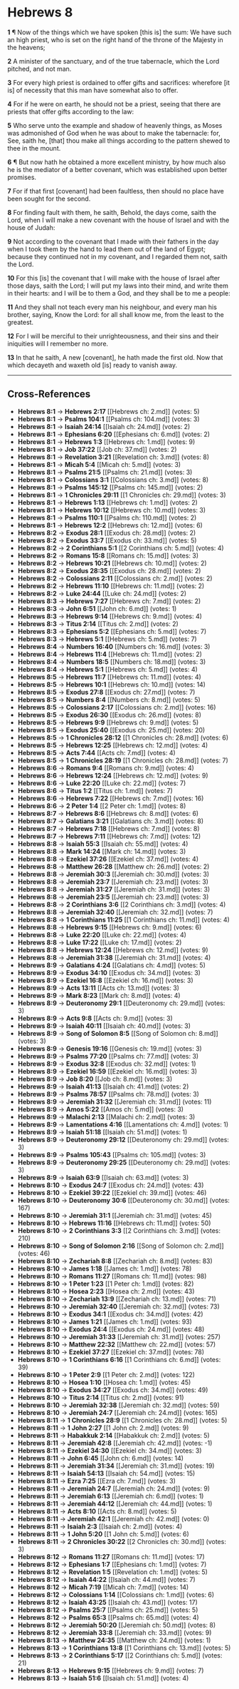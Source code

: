 # Hebrews 8

**1** ¶ Now of the things which we have spoken [this is] the sum: We have such an high priest, who is set on the right hand of the throne of the Majesty in the heavens;

**2** A minister of the sanctuary, and of the true tabernacle, which the Lord pitched, and not man.

**3** For every high priest is ordained to offer gifts and sacrifices: wherefore [it is] of necessity that this man have somewhat also to offer.

**4** For if he were on earth, he should not be a priest, seeing that there are priests that offer gifts according to the law:

**5** Who serve unto the example and shadow of heavenly things, as Moses was admonished of God when he was about to make the tabernacle: for, See, saith he, [that] thou make all things according to the pattern shewed to thee in the mount.

**6** ¶ But now hath he obtained a more excellent ministry, by how much also he is the mediator of a better covenant, which was established upon better promises.

**7** For if that first [covenant] had been faultless, then should no place have been sought for the second.

**8** For finding fault with them, he saith, Behold, the days come, saith the Lord, when I will make a new covenant with the house of Israel and with the house of Judah:

**9** Not according to the covenant that I made with their fathers in the day when I took them by the hand to lead them out of the land of Egypt; because they continued not in my covenant, and I regarded them not, saith the Lord.

**10** For this [is] the covenant that I will make with the house of Israel after those days, saith the Lord; I will put my laws into their mind, and write them in their hearts: and I will be to them a God, and they shall be to me a people:

**11** And they shall not teach every man his neighbour, and every man his brother, saying, Know the Lord: for all shall know me, from the least to the greatest.

**12** For I will be merciful to their unrighteousness, and their sins and their iniquities will I remember no more.

**13** In that he saith, A new [covenant], he hath made the first old. Now that which decayeth and waxeth old [is] ready to vanish away.

---

## Cross-References

- **Hebrews 8:1** → **Hebrews 2:17** [[Hebrews ch: 2.md]] (votes: 5)
- **Hebrews 8:1** → **Psalms 104:1** [[Psalms ch: 104.md]] (votes: 3)
- **Hebrews 8:1** → **Isaiah 24:14** [[Isaiah ch: 24.md]] (votes: 2)
- **Hebrews 8:1** → **Ephesians 6:20** [[Ephesians ch: 6.md]] (votes: 2)
- **Hebrews 8:1** → **Hebrews 1:3** [[Hebrews ch: 1.md]] (votes: 9)
- **Hebrews 8:1** → **Job 37:22** [[Job ch: 37.md]] (votes: 2)
- **Hebrews 8:1** → **Revelation 3:21** [[Revelation ch: 3.md]] (votes: 8)
- **Hebrews 8:1** → **Micah 5:4** [[Micah ch: 5.md]] (votes: 3)
- **Hebrews 8:1** → **Psalms 21:5** [[Psalms ch: 21.md]] (votes: 3)
- **Hebrews 8:1** → **Colossians 3:1** [[Colossians ch: 3.md]] (votes: 8)
- **Hebrews 8:1** → **Psalms 145:12** [[Psalms ch: 145.md]] (votes: 2)
- **Hebrews 8:1** → **1 Chronicles 29:11** [[1 Chronicles ch: 29.md]] (votes: 3)
- **Hebrews 8:1** → **Hebrews 1:13** [[Hebrews ch: 1.md]] (votes: 2)
- **Hebrews 8:1** → **Hebrews 10:12** [[Hebrews ch: 10.md]] (votes: 3)
- **Hebrews 8:1** → **Psalms 110:1** [[Psalms ch: 110.md]] (votes: 2)
- **Hebrews 8:1** → **Hebrews 12:2** [[Hebrews ch: 12.md]] (votes: 6)
- **Hebrews 8:2** → **Exodus 28:1** [[Exodus ch: 28.md]] (votes: 2)
- **Hebrews 8:2** → **Exodus 33:7** [[Exodus ch: 33.md]] (votes: 5)
- **Hebrews 8:2** → **2 Corinthians 5:1** [[2 Corinthians ch: 5.md]] (votes: 4)
- **Hebrews 8:2** → **Romans 15:8** [[Romans ch: 15.md]] (votes: 3)
- **Hebrews 8:2** → **Hebrews 10:21** [[Hebrews ch: 10.md]] (votes: 2)
- **Hebrews 8:2** → **Exodus 28:35** [[Exodus ch: 28.md]] (votes: 2)
- **Hebrews 8:2** → **Colossians 2:11** [[Colossians ch: 2.md]] (votes: 2)
- **Hebrews 8:2** → **Hebrews 11:10** [[Hebrews ch: 11.md]] (votes: 2)
- **Hebrews 8:2** → **Luke 24:44** [[Luke ch: 24.md]] (votes: 2)
- **Hebrews 8:3** → **Hebrews 7:27** [[Hebrews ch: 7.md]] (votes: 2)
- **Hebrews 8:3** → **John 6:51** [[John ch: 6.md]] (votes: 1)
- **Hebrews 8:3** → **Hebrews 9:14** [[Hebrews ch: 9.md]] (votes: 4)
- **Hebrews 8:3** → **Titus 2:14** [[Titus ch: 2.md]] (votes: 2)
- **Hebrews 8:3** → **Ephesians 5:2** [[Ephesians ch: 5.md]] (votes: 7)
- **Hebrews 8:3** → **Hebrews 5:1** [[Hebrews ch: 5.md]] (votes: 7)
- **Hebrews 8:4** → **Numbers 16:40** [[Numbers ch: 16.md]] (votes: 3)
- **Hebrews 8:4** → **Hebrews 11:4** [[Hebrews ch: 11.md]] (votes: 2)
- **Hebrews 8:4** → **Numbers 18:5** [[Numbers ch: 18.md]] (votes: 3)
- **Hebrews 8:4** → **Hebrews 5:1** [[Hebrews ch: 5.md]] (votes: 4)
- **Hebrews 8:5** → **Hebrews 11:7** [[Hebrews ch: 11.md]] (votes: 4)
- **Hebrews 8:5** → **Hebrews 10:1** [[Hebrews ch: 10.md]] (votes: 14)
- **Hebrews 8:5** → **Exodus 27:8** [[Exodus ch: 27.md]] (votes: 7)
- **Hebrews 8:5** → **Numbers 8:4** [[Numbers ch: 8.md]] (votes: 5)
- **Hebrews 8:5** → **Colossians 2:17** [[Colossians ch: 2.md]] (votes: 16)
- **Hebrews 8:5** → **Exodus 26:30** [[Exodus ch: 26.md]] (votes: 8)
- **Hebrews 8:5** → **Hebrews 9:9** [[Hebrews ch: 9.md]] (votes: 5)
- **Hebrews 8:5** → **Exodus 25:40** [[Exodus ch: 25.md]] (votes: 20)
- **Hebrews 8:5** → **1 Chronicles 28:12** [[1 Chronicles ch: 28.md]] (votes: 6)
- **Hebrews 8:5** → **Hebrews 12:25** [[Hebrews ch: 12.md]] (votes: 4)
- **Hebrews 8:5** → **Acts 7:44** [[Acts ch: 7.md]] (votes: 4)
- **Hebrews 8:5** → **1 Chronicles 28:19** [[1 Chronicles ch: 28.md]] (votes: 7)
- **Hebrews 8:6** → **Romans 9:4** [[Romans ch: 9.md]] (votes: 4)
- **Hebrews 8:6** → **Hebrews 12:24** [[Hebrews ch: 12.md]] (votes: 9)
- **Hebrews 8:6** → **Luke 22:20** [[Luke ch: 22.md]] (votes: 7)
- **Hebrews 8:6** → **Titus 1:2** [[Titus ch: 1.md]] (votes: 7)
- **Hebrews 8:6** → **Hebrews 7:22** [[Hebrews ch: 7.md]] (votes: 16)
- **Hebrews 8:6** → **2 Peter 1:4** [[2 Peter ch: 1.md]] (votes: 8)
- **Hebrews 8:7** → **Hebrews 8:6** [[Hebrews ch: 8.md]] (votes: 6)
- **Hebrews 8:7** → **Galatians 3:21** [[Galatians ch: 3.md]] (votes: 8)
- **Hebrews 8:7** → **Hebrews 7:18** [[Hebrews ch: 7.md]] (votes: 8)
- **Hebrews 8:7** → **Hebrews 7:11** [[Hebrews ch: 7.md]] (votes: 12)
- **Hebrews 8:8** → **Isaiah 55:3** [[Isaiah ch: 55.md]] (votes: 4)
- **Hebrews 8:8** → **Mark 14:24** [[Mark ch: 14.md]] (votes: 3)
- **Hebrews 8:8** → **Ezekiel 37:26** [[Ezekiel ch: 37.md]] (votes: 4)
- **Hebrews 8:8** → **Matthew 26:28** [[Matthew ch: 26.md]] (votes: 2)
- **Hebrews 8:8** → **Jeremiah 30:3** [[Jeremiah ch: 30.md]] (votes: 3)
- **Hebrews 8:8** → **Jeremiah 23:7** [[Jeremiah ch: 23.md]] (votes: 3)
- **Hebrews 8:8** → **Jeremiah 31:27** [[Jeremiah ch: 31.md]] (votes: 3)
- **Hebrews 8:8** → **Jeremiah 23:5** [[Jeremiah ch: 23.md]] (votes: 3)
- **Hebrews 8:8** → **2 Corinthians 3:6** [[2 Corinthians ch: 3.md]] (votes: 4)
- **Hebrews 8:8** → **Jeremiah 32:40** [[Jeremiah ch: 32.md]] (votes: 7)
- **Hebrews 8:8** → **1 Corinthians 11:25** [[1 Corinthians ch: 11.md]] (votes: 4)
- **Hebrews 8:8** → **Hebrews 9:15** [[Hebrews ch: 9.md]] (votes: 6)
- **Hebrews 8:8** → **Luke 22:20** [[Luke ch: 22.md]] (votes: 4)
- **Hebrews 8:8** → **Luke 17:22** [[Luke ch: 17.md]] (votes: 2)
- **Hebrews 8:8** → **Hebrews 12:24** [[Hebrews ch: 12.md]] (votes: 9)
- **Hebrews 8:8** → **Jeremiah 31:38** [[Jeremiah ch: 31.md]] (votes: 4)
- **Hebrews 8:9** → **Galatians 4:24** [[Galatians ch: 4.md]] (votes: 5)
- **Hebrews 8:9** → **Exodus 34:10** [[Exodus ch: 34.md]] (votes: 3)
- **Hebrews 8:9** → **Ezekiel 16:8** [[Ezekiel ch: 16.md]] (votes: 3)
- **Hebrews 8:9** → **Acts 13:11** [[Acts ch: 13.md]] (votes: 3)
- **Hebrews 8:9** → **Mark 8:23** [[Mark ch: 8.md]] (votes: 4)
- **Hebrews 8:9** → **Deuteronomy 29:1** [[Deuteronomy ch: 29.md]] (votes: 3)
- **Hebrews 8:9** → **Acts 9:8** [[Acts ch: 9.md]] (votes: 3)
- **Hebrews 8:9** → **Isaiah 40:11** [[Isaiah ch: 40.md]] (votes: 3)
- **Hebrews 8:9** → **Song of Solomon 8:5** [[Song of Solomon ch: 8.md]] (votes: 3)
- **Hebrews 8:9** → **Genesis 19:16** [[Genesis ch: 19.md]] (votes: 3)
- **Hebrews 8:9** → **Psalms 77:20** [[Psalms ch: 77.md]] (votes: 3)
- **Hebrews 8:9** → **Exodus 32:8** [[Exodus ch: 32.md]] (votes: 1)
- **Hebrews 8:9** → **Ezekiel 16:59** [[Ezekiel ch: 16.md]] (votes: 3)
- **Hebrews 8:9** → **Job 8:20** [[Job ch: 8.md]] (votes: 3)
- **Hebrews 8:9** → **Isaiah 41:13** [[Isaiah ch: 41.md]] (votes: 2)
- **Hebrews 8:9** → **Psalms 78:57** [[Psalms ch: 78.md]] (votes: 3)
- **Hebrews 8:9** → **Jeremiah 31:32** [[Jeremiah ch: 31.md]] (votes: 11)
- **Hebrews 8:9** → **Amos 5:22** [[Amos ch: 5.md]] (votes: 3)
- **Hebrews 8:9** → **Malachi 2:13** [[Malachi ch: 2.md]] (votes: 3)
- **Hebrews 8:9** → **Lamentations 4:16** [[Lamentations ch: 4.md]] (votes: 1)
- **Hebrews 8:9** → **Isaiah 51:18** [[Isaiah ch: 51.md]] (votes: 1)
- **Hebrews 8:9** → **Deuteronomy 29:12** [[Deuteronomy ch: 29.md]] (votes: 3)
- **Hebrews 8:9** → **Psalms 105:43** [[Psalms ch: 105.md]] (votes: 3)
- **Hebrews 8:9** → **Deuteronomy 29:25** [[Deuteronomy ch: 29.md]] (votes: 3)
- **Hebrews 8:9** → **Isaiah 63:9** [[Isaiah ch: 63.md]] (votes: 3)
- **Hebrews 8:10** → **Exodus 24:7** [[Exodus ch: 24.md]] (votes: 43)
- **Hebrews 8:10** → **Ezekiel 39:22** [[Ezekiel ch: 39.md]] (votes: 46)
- **Hebrews 8:10** → **Deuteronomy 30:6** [[Deuteronomy ch: 30.md]] (votes: 167)
- **Hebrews 8:10** → **Jeremiah 31:1** [[Jeremiah ch: 31.md]] (votes: 45)
- **Hebrews 8:10** → **Hebrews 11:16** [[Hebrews ch: 11.md]] (votes: 50)
- **Hebrews 8:10** → **2 Corinthians 3:3** [[2 Corinthians ch: 3.md]] (votes: 210)
- **Hebrews 8:10** → **Song of Solomon 2:16** [[Song of Solomon ch: 2.md]] (votes: 46)
- **Hebrews 8:10** → **Zechariah 8:8** [[Zechariah ch: 8.md]] (votes: 83)
- **Hebrews 8:10** → **James 1:18** [[James ch: 1.md]] (votes: 78)
- **Hebrews 8:10** → **Romans 11:27** [[Romans ch: 11.md]] (votes: 98)
- **Hebrews 8:10** → **1 Peter 1:23** [[1 Peter ch: 1.md]] (votes: 82)
- **Hebrews 8:10** → **Hosea 2:23** [[Hosea ch: 2.md]] (votes: 43)
- **Hebrews 8:10** → **Zechariah 13:9** [[Zechariah ch: 13.md]] (votes: 71)
- **Hebrews 8:10** → **Jeremiah 32:40** [[Jeremiah ch: 32.md]] (votes: 73)
- **Hebrews 8:10** → **Exodus 34:1** [[Exodus ch: 34.md]] (votes: 42)
- **Hebrews 8:10** → **James 1:21** [[James ch: 1.md]] (votes: 93)
- **Hebrews 8:10** → **Exodus 24:4** [[Exodus ch: 24.md]] (votes: 48)
- **Hebrews 8:10** → **Jeremiah 31:33** [[Jeremiah ch: 31.md]] (votes: 257)
- **Hebrews 8:10** → **Matthew 22:32** [[Matthew ch: 22.md]] (votes: 57)
- **Hebrews 8:10** → **Ezekiel 37:27** [[Ezekiel ch: 37.md]] (votes: 78)
- **Hebrews 8:10** → **1 Corinthians 6:16** [[1 Corinthians ch: 6.md]] (votes: 39)
- **Hebrews 8:10** → **1 Peter 2:9** [[1 Peter ch: 2.md]] (votes: 122)
- **Hebrews 8:10** → **Hosea 1:10** [[Hosea ch: 1.md]] (votes: 45)
- **Hebrews 8:10** → **Exodus 34:27** [[Exodus ch: 34.md]] (votes: 49)
- **Hebrews 8:10** → **Titus 2:14** [[Titus ch: 2.md]] (votes: 91)
- **Hebrews 8:10** → **Jeremiah 32:38** [[Jeremiah ch: 32.md]] (votes: 59)
- **Hebrews 8:10** → **Jeremiah 24:7** [[Jeremiah ch: 24.md]] (votes: 165)
- **Hebrews 8:11** → **1 Chronicles 28:9** [[1 Chronicles ch: 28.md]] (votes: 5)
- **Hebrews 8:11** → **1 John 2:27** [[1 John ch: 2.md]] (votes: 9)
- **Hebrews 8:11** → **Habakkuk 2:14** [[Habakkuk ch: 2.md]] (votes: 5)
- **Hebrews 8:11** → **Jeremiah 42:8** [[Jeremiah ch: 42.md]] (votes: -1)
- **Hebrews 8:11** → **Ezekiel 34:30** [[Ezekiel ch: 34.md]] (votes: 3)
- **Hebrews 8:11** → **John 6:45** [[John ch: 6.md]] (votes: 14)
- **Hebrews 8:11** → **Jeremiah 31:34** [[Jeremiah ch: 31.md]] (votes: 19)
- **Hebrews 8:11** → **Isaiah 54:13** [[Isaiah ch: 54.md]] (votes: 15)
- **Hebrews 8:11** → **Ezra 7:25** [[Ezra ch: 7.md]] (votes: 3)
- **Hebrews 8:11** → **Jeremiah 24:7** [[Jeremiah ch: 24.md]] (votes: 9)
- **Hebrews 8:11** → **Jeremiah 6:13** [[Jeremiah ch: 6.md]] (votes: 1)
- **Hebrews 8:11** → **Jeremiah 44:12** [[Jeremiah ch: 44.md]] (votes: 1)
- **Hebrews 8:11** → **Acts 8:10** [[Acts ch: 8.md]] (votes: 5)
- **Hebrews 8:11** → **Jeremiah 42:1** [[Jeremiah ch: 42.md]] (votes: 0)
- **Hebrews 8:11** → **Isaiah 2:3** [[Isaiah ch: 2.md]] (votes: 4)
- **Hebrews 8:11** → **1 John 5:20** [[1 John ch: 5.md]] (votes: 6)
- **Hebrews 8:11** → **2 Chronicles 30:22** [[2 Chronicles ch: 30.md]] (votes: 3)
- **Hebrews 8:12** → **Romans 11:27** [[Romans ch: 11.md]] (votes: 17)
- **Hebrews 8:12** → **Ephesians 1:7** [[Ephesians ch: 1.md]] (votes: 7)
- **Hebrews 8:12** → **Revelation 1:5** [[Revelation ch: 1.md]] (votes: 5)
- **Hebrews 8:12** → **Isaiah 44:22** [[Isaiah ch: 44.md]] (votes: 7)
- **Hebrews 8:12** → **Micah 7:19** [[Micah ch: 7.md]] (votes: 14)
- **Hebrews 8:12** → **Colossians 1:14** [[Colossians ch: 1.md]] (votes: 6)
- **Hebrews 8:12** → **Isaiah 43:25** [[Isaiah ch: 43.md]] (votes: 17)
- **Hebrews 8:12** → **Psalms 25:7** [[Psalms ch: 25.md]] (votes: 5)
- **Hebrews 8:12** → **Psalms 65:3** [[Psalms ch: 65.md]] (votes: 4)
- **Hebrews 8:12** → **Jeremiah 50:20** [[Jeremiah ch: 50.md]] (votes: 8)
- **Hebrews 8:12** → **Jeremiah 33:8** [[Jeremiah ch: 33.md]] (votes: 9)
- **Hebrews 8:13** → **Matthew 24:35** [[Matthew ch: 24.md]] (votes: 1)
- **Hebrews 8:13** → **1 Corinthians 13:8** [[1 Corinthians ch: 13.md]] (votes: 5)
- **Hebrews 8:13** → **2 Corinthians 5:17** [[2 Corinthians ch: 5.md]] (votes: 21)
- **Hebrews 8:13** → **Hebrews 9:15** [[Hebrews ch: 9.md]] (votes: 7)
- **Hebrews 8:13** → **Isaiah 51:6** [[Isaiah ch: 51.md]] (votes: 4)
